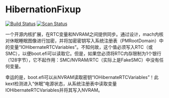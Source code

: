 HibernationFixup
==================

[![Build Status](https://github.com/ziesnp57/HibernationFixup/workflows/CI/badge.svg?branch=master)](https://github.com/ziesnp57/HibernationFixup/actions) [![Scan Status](https://scan.coverity.com/projects/16402/badge.svg?flat=1)](https://scan.coverity.com/projects/16402)

一个开源内核扩展，在RTC变量和NVRAM之间提供同步。通过设计，mach内核对休眠睡眠图像进行加密，并将加密密钥写入系统注册表（PMRootDomain）中的变量“IOHibernateRTCVariables”。不知何故，这个值必须写入RTC（或SMC），以便boot.efi可以读取它。但是，如果您必须将RTC内存限制为1个银行（128字节），它不起作用：SMC/NVRAM/RTC（实际上是FakeSMC）中没有任何变量。

幸运的是，boot.efi可以从NVRAM读取密钥“IOHibernateRTCVariables”！此kext检测进入“休眠”电源状态，从系统注册表中读取变量IOHibernateRTCVariables并将其写入NVRAM。

